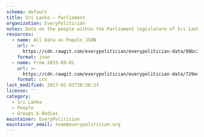 ```yaml
---
schema: default
title: Sri Lanka — Parliament
organization: EveryPolitician
notes: Data on the people within the Parliament legislature of Sri Lanka.
resources:
  - name: All Data as Popolo JSON
    url: >-
      https://cdn.rawgit.com/everypolitician/everypolitician-data/88bc369141ccde57233df712a0aa49f88af76e44/data/Sri_Lanka/Parliament/ep-popolo-v1.0.json
    format: json
  - name: From 2015-09-01
    url: >-
      https://cdn.rawgit.com/everypolitician/everypolitician-data/729e4cc5191a2ce5722c66a2f5d8459644418290/data/Sri_Lanka/Parliament/term-15.csv
    format: csv
last_modified: 2017-02-03T20:56:33
license: ''
category:
  - Sri Lanka
  - People
  - Groups & Bodies
maintainer: EveryPolitician
maintainer_email: team@everypolitician.org
---
```

